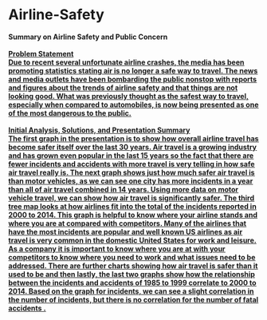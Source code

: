 # Airline-Safety

<b>Summary on Airline Safety and Public Concern<b>
<br><br>
<u>Problem Statement<u><br>
Due to recent several unfortunate airline crashes, the media has been promoting statistics stating air is no longer a safe way to travel. The news and media outlets have been bombarding the public nonstop with reports and figures about the trends of airline safety and that things are not looking good. What was previously thought as the safest way to travel, especially when compared to automobiles, is now being presented as one of the most dangerous to the public.
<br>
<br>
<u>Initial Analysis, Solutions, and Presentation Summary<u><br>
The first graph in the presentation is to show how overall airline travel has become safer itself over the last 30 years. Air travel is a growing industry and has grown even popular in the last 15 years so the fact that there are fewer incidents and accidents with more travel is very telling in how safe air travel really is.
The next graph shows just how much safer air travel is than motor vehicles, as we can see one city has more incidents in a year than all of air travel combined in 14 years. Using more data on motor vehicle travel, we can show how air travel is significantly safer.
The third tree map looks at how airlines fit into the total of the incidents reported in 2000 to 2014. This graph is helpful to know where your airline stands and where you are at compared with competitors. Many of the airlines that have the most incidents are popular and well known US airlines as air travel is very common in the domestic United States for work and leisure. As a company it is important to know where you are at with your competitors to know where you need to work and what issues need to be addressed.
There are further charts showing how air travel is safer than it used to be and then lastly, the last two graphs show how the relationship between the incidents and accidents of 1985 to 1999 correlate to 2000 to 2014. Based on the graph for incidents, we can see a slight correlation in the number of incidents, but there is no correlation for the number of fatal accidents .
